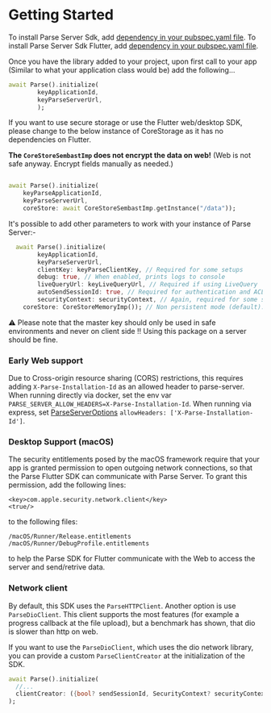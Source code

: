 # Getting Started

To install Parse Server Sdk, add [dependency in your pubspec.yaml file](https://pub.dev/packages/parse_server_sdk/install).
To install Parse Server Sdk Flutter, add [dependency in your pubspec.yaml file](https://pub.dev/packages/parse_server_sdk_flutter/install).

Once you have the library added to your project, upon first call to your app (Similar to what your application class would be) add the following...

```dart
await Parse().initialize(
        keyApplicationId,
        keyParseServerUrl,
        );
```

If you want to use secure storage or use the Flutter web/desktop SDK, please change to the below instance of CoreStorage as it has no dependencies on Flutter.

**The `CoreStoreSembastImp` does not encrypt the data on web!** (Web is not safe anyway. Encrypt fields manually as needed.)
```dart

await Parse().initialize(
  	keyParseApplicationId, 
  	keyParseServerUrl,
    coreStore: await CoreStoreSembastImp.getInstance("/data"));
```
It's possible to add other parameters to work with your instance of Parse Server:-

```dart
  await Parse().initialize(
        keyApplicationId,
        keyParseServerUrl,
        clientKey: keyParseClientKey, // Required for some setups
        debug: true, // When enabled, prints logs to console
        liveQueryUrl: keyLiveQueryUrl, // Required if using LiveQuery 
        autoSendSessionId: true, // Required for authentication and ACL
        securityContext: securityContext, // Again, required for some setups
	coreStore: CoreStoreMemoryImp()); // Non persistent mode (default): Sdk will store everything in memmore instead of using Sembast as an internal DB.
```
⚠️ Please note that the master key should only be used in safe environments and never on client side ‼️ Using this package on a server should be fine.

### Early Web support
Due to Cross-origin resource sharing (CORS) restrictions, this requires adding `X-Parse-Installation-Id` as an allowed header to parse-server.
When running directly via docker, set the env var `PARSE_SERVER_ALLOW_HEADERS=X-Parse-Installation-Id`.
When running via express, set [ParseServerOptions](https://parseplatform.org/parse-server/api/master/ParseServerOptions.html) `allowHeaders: ['X-Parse-Installation-Id']`.

### Desktop Support (macOS)
The security entitlements posed by the macOS framework require that your app is granted permission to open outgoing network connections, so that the Parse Flutter SDK can communicate with Parse Server. To grant this permission, add the following lines:
```
<key>com.apple.security.network.client</key>
<true/>
```
to the following files:
```
/macOS/Runner/Release.entitlements
/macOS/Runner/DebugProfile.entitlements
```
to help the Parse SDK for Flutter communicate with the Web to access the server and send/retrive data.

### Network client
By default, this SDK uses the `ParseHTTPClient`.
Another option is use `ParseDioClient`. This client supports the most features (for example a progress callback at the file upload), but a benchmark has shown, that dio is slower than http on web.

If you want to use the `ParseDioClient`, which uses the dio network library,
you can provide a custom `ParseClientCreator` at the initialization of the SDK.
```dart
await Parse().initialize(
  //...
  clientCreator: ({bool? sendSessionId, SecurityContext? securityContext}) => ParseDioClient(sendSessionId: sendSessionId, securityContext: securityContext),
);
```